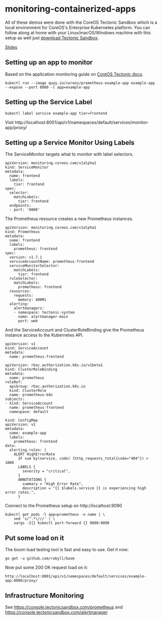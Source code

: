 # monitoring-containerized-apps

All of these demos were done with the CoreOS Tectonic Sandbox which is a local environment for CoreOS's Enterprise Kubernetes platform. You can follow along at home with your Linux/macOS/Windows machine with this setup as well just [download Tectonic Sandbox](https://coreos.com/tectonic/sandbox).

[Slides](https://speakerdeck.com/philips/production-backbone-monitoring-containerized-apps)

## Setting up an app to monitor

Based on the application monitoring guide on [CoreOS Tectonic
docs](https://coreos.com/tectonic/docs/latest/tectonic-prometheus-operator/user-guides/application-monitoring.html).

```
kubectl run --image quay.io/coreos/prometheus-example-app example-app --expose --port 8080 -l app=example-app
```

## Setting up the Service Label

```
kubectl label service example-app tier=frontend
```

Visit
http://localhost:8001/api/v1/namespaces/default/services/monitor-app/proxy/

## Setting up a Service Monitor Using Labels

The ServiceMonitor targets what to monitor with label selectors.

```
apiVersion: monitoring.coreos.com/v1alpha1
kind: ServiceMonitor
metadata:
  name: frontend
  labels:
    tier: frontend
spec:
  selector:
    matchLabels:
      tier: frontend
  endpoints:
  - port: '8080'
```

The Prometheus resource creates a new Prometheus instances.

```
apiVersion: monitoring.coreos.com/v1alpha1
kind: Prometheus
metadata:
  name: frontend
  labels:
    prometheus: frontend
spec:
  version: v1.7.1
  serviceAccountName: prometheus-frontend
  serviceMonitorSelector:
    matchLabels:
      tier: frontend
  ruleSelector:
    matchLabels:
      prometheus: frontend
  resources:
    requests:
      memory: 400Mi
  alerting:
    alertmanagers:
    - namespace: tectonic-system
      name: alertmanager-main
      port: web
```

And the ServiceAccount and ClusterRoleBinding give the Prometheus instance access to the Kubernetes API.

```
apiVersion: v1
kind: ServiceAccount
metadata:
  name: prometheus-frontend
```

```
apiVersion: rbac.authorization.k8s.io/v1beta1
kind: ClusterRoleBinding
metadata:
  name: prometheus
roleRef:
  apiGroup: rbac.authorization.k8s.io
  kind: ClusterRole
  name: prometheus-k8s
subjects:
- kind: ServiceAccount
  name: prometheus-frontend
  namespace: default
```

```
kind: ConfigMap
apiVersion: v1
metadata:
  name: example-app
  labels:
    prometheus: frontend
data:
  alerting.rules: |
    ALERT HighErrorRate
      IF sum by(service, code) (http_requests_total{code="404"}) > 1000
      LABELS {
        severity = "critical",
      }
      ANNOTATIONS {
        summary = "High Error Rate",
        description = "{{ $labels.service }} is experiencing high error rates.",
      }
```

Connect to the Prometheus setup on http://localhost:9090

```
kubectl get pods -l app=prometheus -o name | \
	sed 's/^.*\///' | \
	xargs -I{} kubectl port-forward {} 9090:9090
```


## Put some load on it

The boom load testing tool is fast and easy to use. Get it now:

```
go get -u github.com/rakyll/boom
```

Now put some 200 OK request load on it:

```
http://localhost:8001/api/v1/namespaces/default/services/example-app:8080/proxy/
```

## Infrastructure Monitoring

See https://console.tectonicsandbox.com/prometheus and https://console.tectonicsandbox.com/alertmanager
